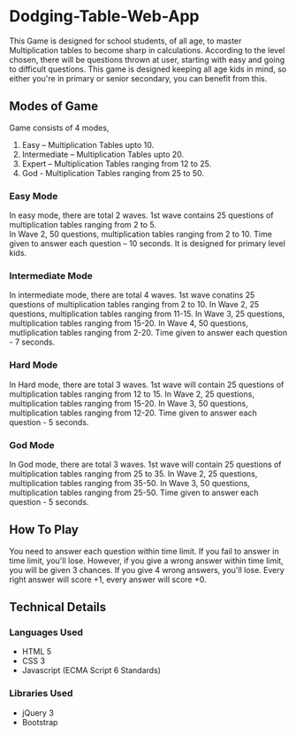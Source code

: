 # Dodging-Table-Web-App

This Game is designed for school students, of all age, to master Multiplication tables to become sharp in calculations.
According to the level chosen, there will be questions thrown at user, starting with easy and going to difficult questions.
This game is designed keeping all age kids in mind, so either you're in primary or senior secondary, you can benefit from this. 

## Modes of Game
Game consists of 4 modes,
1. Easy – Multiplication Tables upto 10.
2. Intermediate – Multiplication Tables upto 20.
3. Expert – Multiplication Tables ranging from 12 to 25.
4. God - Multiplication Tables ranging from 25 to 50. 

### Easy Mode
In easy mode, there are total 2 waves. 1st wave contains 25 questions of multiplication tables ranging from 2 to 5.<br>
In Wave 2, 50 questions, multiplication tables ranging from 2 to 10. Time given to answer each question – 10 seconds.
It is designed for primary level kids.

### Intermediate Mode
In intermediate mode, there are total 4 waves. 1st wave conatins 25 questions of multiplication tables ranging from 2 to 10. 
In Wave 2, 25 questions, multiplication tables ranging from 11-15. In Wave 3, 25 questions, multiplication tables ranging from 15-20.
In Wave 4, 50 questions, mutliplication tables ranging from 2-20. Time given to answer each question - 7 seconds.

### Hard Mode
In Hard mode, there are total 3 waves. 1st wave will contain 25 questions of multiplication tables ranging from 12 to 15.
In Wave 2, 25 questions, multiplication tables ranging from 15-20. In Wave 3, 50 questions, multiplication tables ranging from 12-20.
Time given to answer each question - 5 seconds.

### God Mode
In God mode, there are total 3 waves. 1st wave will contain 25 questions of multiplication tables ranging from 25 to 35.
In Wave 2, 25 questions, multiplication tables ranging from 35-50. In Wave 3, 50 questions, multiplication tables ranging from 25-50.
Time given to answer each question - 5 seconds.


## How To Play
You need to answer each question within time limit. If you fail to answer in time limit, you'll lose. However, if you give a wrong answer within time limit, you will be given 3 chances. If you give 4 wrong answers, you'll lose. Every right answer will score +1, every answer will score +0.

## Technical Details

### Languages Used
* HTML 5
* CSS 3
* Javascript (ECMA Script 6 Standards)

### Libraries Used 
* jQuery 3
* Bootstrap
